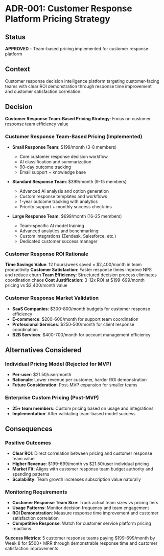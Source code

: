 # ADR-001: Customer Response Platform Pricing Strategy

## Status
**APPROVED** - Team-based pricing implemented for customer response platform

## Context
Customer response decision intelligence platform targeting customer-facing teams with clear ROI demonstration through response time improvement and customer satisfaction correlation.

## Decision
**Customer Response Team-Based Pricing Strategy**: Focus on customer response team efficiency value

### Customer Response Team-Based Pricing (Implemented)
- **Small Response Team**: $199/month (3-8 members)
  - Core customer response decision workflow
  - AI classification and summarization
  - 90-day outcome tracking
  - Email support + knowledge base

- **Standard Response Team**: $399/month (9-15 members)
  - Advanced AI analysis and option generation
  - Custom response templates and workflows  
  - 1-year outcome tracking with analytics
  - Priority support + monthly success check-ins

- **Large Response Team**: $699/month (16-25 members)
  - Team-specific AI model training
  - Advanced analytics and benchmarking
  - Custom integrations (Zendesk, Salesforce, etc.)
  - Dedicated customer success manager

### Customer Response ROI Rationale
**Time Savings Value**: 12 hours/week saved = $2,400/month in team productivity
**Customer Satisfaction**: Faster response times improve NPS and reduce churn
**Team Efficiency**: Structured decision process eliminates coordination chaos
**Cost Justification**: 3-12x ROI at $199-699/month pricing vs $2,400/month value

### Customer Response Market Validation
- **SaaS Companies**: $300-800/month budgets for customer response efficiency
- **E-commerce**: $200-600/month for support team coordination
- **Professional Services**: $250-500/month for client response coordination
- **B2B Services**: $400-700/month for account management efficiency

## Alternatives Considered

### Individual Pricing Model (Rejected for MVP)
- **Per-user**: $21.50/user/month
- **Rationale**: Lower revenue per customer, harder ROI demonstration
- **Future Consideration**: Post-MVP expansion for smaller teams

### Enterprise Custom Pricing (Post-MVP)
- **25+ team members**: Custom pricing based on usage and integrations
- **Implementation**: After validating team-based model success

## Consequences

### Positive Outcomes
- **Clear ROI**: Direct correlation between pricing and customer response team value
- **Higher Revenue**: $199-699/month vs $21.50/user individual pricing
- **Market Fit**: Aligns with customer response team budget authority and spending patterns
- **Scalability**: Team growth increases subscription value naturally

### Monitoring Requirements
- **Customer Response Team Size**: Track actual team sizes vs pricing tiers
- **Usage Patterns**: Monitor decision frequency and team engagement
- **ROI Demonstration**: Measure response time improvement and customer satisfaction correlation
- **Competitive Response**: Watch for customer service platform pricing reactions

**Success Metrics**: 5 customer response teams paying $199-699/month by Week 8 for $500+ MRR through demonstrable response time and customer satisfaction improvements.
